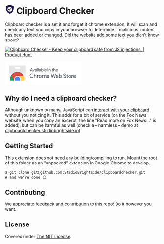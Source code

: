 # <img src="assets/icon.png" width="30" height="30" /> Clipboard Checker

Clipboard checker is a set it and forget it chrome extension. It will scan and check any text you copy in your browser to determine if malicious content has been added or changed. Did the website add some text you didn’t know about?

<a href="https://www.producthunt.com/posts/clipboard-checker?utm_source=badge-featured&utm_medium=badge&utm_souce=badge-clipboard-checker" target="_blank"><img src="https://api.producthunt.com/widgets/embed-image/v1/featured.svg?post_id=282049&theme=light" alt="Clipboard Checker - Keep your clipboard safe from JS injections. | Product Hunt" style="width: 250px; height: 54px;" width="250" height="54" /></a>

<a href="https://chrome.google.com/webstore/detail/clipboard-checker-for-chr/hnbgpklbpfklicackgnbbmifjchmppdb" target="_blank"><img src="assets/store.png" alt="Clipboard Checker - Keep your clipboard safe from JS injections. | Product Hunt" style="width: 250px;" width="250" /></a>

## Why do I need a clipboard checker?

Although unknown to many, JavaScript can [interact with your clipboard](https://developer.mozilla.org/en-US/docs/Mozilla/Add-ons/WebExtensions/Interact_with_the_clipboard) without you noticing it. This adds for a bit of service (on the Fox News website, when you copy an excerpt, the line "Read more on Fox News..." is added), but can be harmful as well (check a – harmless – demo at [clipboardchecker.studiobrightside.io](https://clipboardchecker.studiobrightside.io)).

## Getting Started

This extension does not need any building/compiling to run. Mount the root of this folder as an "unpacked" extension in Google Chrome to develop.

```shell
$ git clone git@github.com:StudioBrightside/clipboardchecker.git
# and we're done 😉
```

## Contributing

We appreciate feedback and contribution to this repo! Do it however you want.

## License

Covered under [The MIT License](LICENSE).
